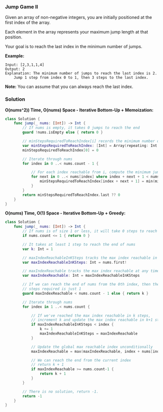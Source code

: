 
### Jump Game II

Given an array of non-negative integers, you are initially positioned at the first index of the array.

Each element in the array represents your maximum jump length at that position.

Your goal is to reach the last index in the minimum number of jumps.

__Example:__
```
Input: [2,3,1,1,4]
Output: 2
Explanation: The minimum number of jumps to reach the last index is 2.
    Jump 1 step from index 0 to 1, then 3 steps to the last index.
```

__Note:__
You can assume that you can always reach the last index.

### Solution
__O(nums^2)) Time, O(nums) Space - Iterative Bottom-Up + Memoization:__
```Swift
class Solution {
    func jump(_ nums: [Int]) -> Int {
        // If nums is empty, it takes 0 jumps to reach the end
        guard !nums.isEmpty else { return 0 }

        // minStepsRequiredToReachIndex[i] records the minimum number of steps to reach index i
        var minStepsRequiredToReachIndex: [Int] = Array(repeating: Int.max, count: nums.count)
        minStepsRequiredToReachIndex[0] = 0

        // Iterate through nums
        for index in 0 ..< nums.count - 1 {

            // For each index reachable from i, compute the minimum jumps needs to reach such index
            for next in 0 ..< nums[index] where index + next + 1 < nums.count {
                minStepsRequiredToReachIndex[index + next + 1] = min(minStepsRequiredToReachIndex[index] + 1, minStepsRequiredToReachIndex[index + next + 1])
            }
        }
        return minStepsRequiredToReachIndex.last ?? 0
    }
}
```
__O(nums) Time, O(1) Space - Iterative Bottom-Up + Greedy:__
```Swift
class Solution {
    func jump(_ nums: [Int]) -> Int {
        // If nums is of size 1 or less, it will take 0 steps to reach the end
        if nums.count <= 1 { return 0 }

        // It takes at least 1 step to reach the end of nums
        var k: Int = 1

        // maxIndexReachableInKSteps tracks the max index reachable in k steps
        var maxIndexReachableInKSteps: Int = nums.first!

        // maxIndexReachable tracks the max index reachable at any time
        var maxIndexReachable: Int = maxIndexReachableInKSteps

        // If we can reach the end of nums from the 0th index, then the number of
        // steps required is just 1
        guard maxIndexReachable < nums.count - 1 else { return k }

        // Iterate through nums
        for index in 1 ..< nums.count {

            // If we've reached the max index reachable in k steps,
            // increment k and update the max index reachable in k+1 steps with the global max
            if maxIndexReachableInKSteps < index {
                k += 1
                maxIndexReachableInKSteps = maxIndexReachable
            }

            // Update the global max reachable index unconditionally
            maxIndexReachable = max(maxIndexReachable, index + nums[index])

            // We can reach the end from the current index
            // return k + 1
            if maxIndexReachable >= nums.count-1 {
                return k + 1
            }
        }

        // There is no solution, return -1.
        return -1
    }
}
```